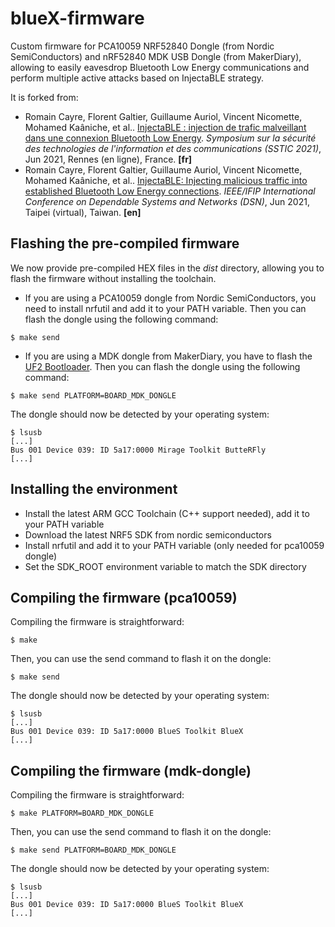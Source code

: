 # blueX-firmware
Custom firmware for PCA10059 NRF52840 Dongle (from Nordic SemiConductors) and nRF52840 MDK USB Dongle (from MakerDiary), allowing to easily eavesdrop Bluetooth Low Energy communications and perform multiple active attacks based on InjectaBLE strategy.

It is forked from:

* Romain Cayre, Florent Galtier, Guillaume Auriol, Vincent Nicomette, Mohamed Kaâniche, et al.. [InjectaBLE : injection de trafic malveillant dans une connexion Bluetooth Low Energy](https://hal.laas.fr/hal-03221143). *Symposium sur la sécurité des technologies de l'information et des communications (SSTIC 2021)*, Jun 2021, Rennes (en ligne), France. **\[fr\]**
* Romain Cayre, Florent Galtier, Guillaume Auriol, Vincent Nicomette, Mohamed Kaâniche, et al.. [InjectaBLE: Injecting malicious traffic into established Bluetooth Low Energy connections](https://hal.laas.fr/hal-03193297). *IEEE/IFIP International Conference on Dependable Systems and Networks (DSN)*, Jun 2021, Taipei (virtual), Taiwan. **\[en\]**

## Flashing the pre-compiled firmware
We now provide pre-compiled HEX files in the *dist* directory, allowing you to flash the firmware without installing the toolchain. 
* If you are using a PCA10059 dongle from Nordic SemiConductors, you need to install nrfutil and add it to your PATH variable. Then you can flash the dongle using the following command:
```
$ make send
```

* If you are using a MDK dongle from MakerDiary, you have to flash the [UF2 Bootloader](https://github.com/makerdiary/uf2-bootloader). Then you can flash the dongle using the following command:
```
$ make send PLATFORM=BOARD_MDK_DONGLE
```

The dongle should now be detected by your operating system:
```
$ lsusb
[...]
Bus 001 Device 039: ID 5a17:0000 Mirage Toolkit ButteRFly
[...]
```

## Installing the environment
* Install the latest ARM GCC Toolchain (C++ support needed), add it to your PATH variable
* Download the latest NRF5 SDK from nordic semiconductors
* Install nrfutil and add it to your PATH variable (only needed for pca10059 dongle)
* Set the SDK_ROOT environment variable to match the SDK directory

## Compiling the firmware (pca10059)
Compiling the firmware is straightforward:
```
$ make
```

Then, you can use the send command to flash it on the dongle:
```
$ make send
```

The dongle should now be detected by your operating system:
```
$ lsusb
[...]
Bus 001 Device 039: ID 5a17:0000 BlueS Toolkit BlueX
[...]
```


## Compiling the firmware (mdk-dongle)
Compiling the firmware is straightforward:
```
$ make PLATFORM=BOARD_MDK_DONGLE
```

Then, you can use the send command to flash it on the dongle:
```
$ make send PLATFORM=BOARD_MDK_DONGLE
```

The dongle should now be detected by your operating system:
```
$ lsusb
[...]
Bus 001 Device 039: ID 5a17:0000 BlueS Toolkit BlueX
[...]
```
